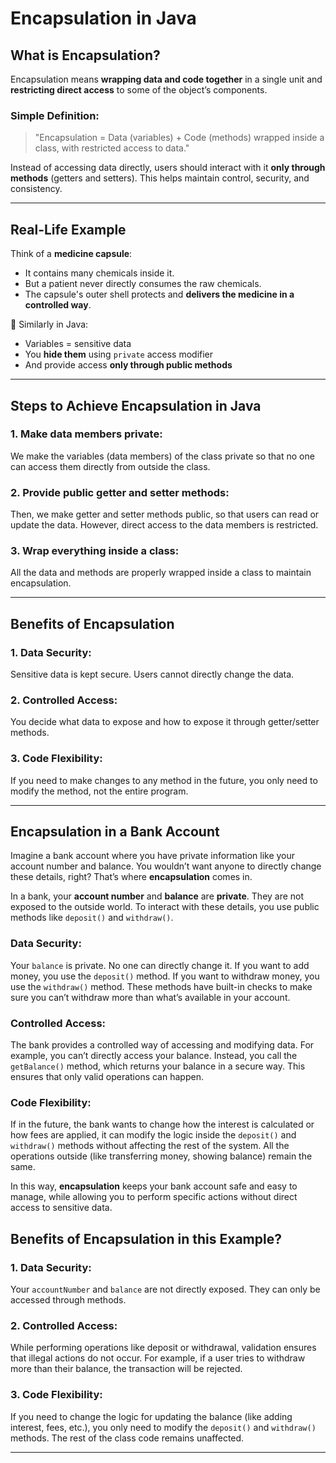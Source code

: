 #  Encapsulation in Java

##  What is Encapsulation?

Encapsulation means **wrapping data and code together** in a single unit and **restricting direct access** to some of the object’s components.

###  Simple Definition:

> "Encapsulation = Data (variables) + Code (methods) wrapped inside a class, with restricted access to data."

Instead of accessing data directly, users should interact with it **only through methods** (getters and setters). This helps maintain control, security, and consistency.

---

##  Real-Life Example

Think of a **medicine capsule**:

- It contains many chemicals inside it.
- But a patient never directly consumes the raw chemicals.
- The capsule's outer shell protects and **delivers the medicine in a controlled way**.

🔁 Similarly in Java:

- Variables = sensitive data  
- You **hide them** using `private` access modifier  
- And provide access **only through public methods**

---

## Steps to Achieve Encapsulation in Java

### 1. Make data members private:
We make the variables (data members) of the class private so that no one can access them directly from outside the class.

### 2. Provide public getter and setter methods:
Then, we make getter and setter methods public, so that users can read or update the data. However, direct access to the data members is restricted.

### 3. Wrap everything inside a class:
All the data and methods are properly wrapped inside a class to maintain encapsulation.

---

## Benefits of Encapsulation

### 1. Data Security:
Sensitive data is kept secure. Users cannot directly change the data.

### 2. Controlled Access:
You decide what data to expose and how to expose it through getter/setter methods.

### 3. Code Flexibility:
If you need to make changes to any method in the future, you only need to modify the method, not the entire program.

---

## Encapsulation in a Bank Account

Imagine a bank account where you have private information like your account number and balance. You wouldn’t want anyone to directly change these details, right? That’s where **encapsulation** comes in.

In a bank, your **account number** and **balance** are **private**. They are not exposed to the outside world. To interact with these details, you use public methods like `deposit()` and `withdraw()`.

### Data Security:
Your `balance` is private. No one can directly change it. If you want to add money, you use the `deposit()` method. If you want to withdraw money, you use the `withdraw()` method. These methods have built-in checks to make sure you can’t withdraw more than what’s available in your account.

### Controlled Access:
The bank provides a controlled way of accessing and modifying data. For example, you can’t directly access your balance. Instead, you call the `getBalance()` method, which returns your balance in a secure way. This ensures that only valid operations can happen.

### Code Flexibility:
If in the future, the bank wants to change how the interest is calculated or how fees are applied, it can modify the logic inside the `deposit()` and `withdraw()` methods without affecting the rest of the system. All the operations outside (like transferring money, showing balance) remain the same.

In this way, **encapsulation** keeps your bank account safe and easy to manage, while allowing you to perform specific actions without direct access to sensitive data.

## Benefits of Encapsulation in this Example?

### 1. Data Security:
Your `accountNumber` and `balance` are not directly exposed. They can only be accessed through methods.

### 2. Controlled Access:
While performing operations like deposit or withdrawal, validation ensures that illegal actions do not occur. For example, if a user tries to withdraw more than their balance, the transaction will be rejected.

### 3. Code Flexibility:
If you need to change the logic for updating the balance (like adding interest, fees, etc.), you only need to modify the `deposit()` and `withdraw()` methods. The rest of the class code remains unaffected.

---


